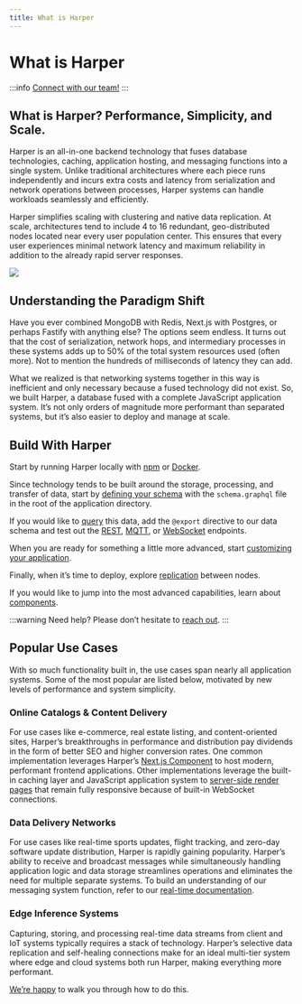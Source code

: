 ```yaml
---
title: What is Harper
---
```


# What is Harper

:::info
[Connect with our team!](https:/www.harpersystems.dev/contact)
:::

## What is Harper? Performance, Simplicity, and Scale.

Harper is an all-in-one backend technology that fuses database technologies, caching, application hosting, and messaging functions into a single system. Unlike traditional architectures where each piece runs independently and incurs extra costs and latency from serialization and network operations between processes, Harper systems can handle workloads seamlessly and efficiently.

Harper simplifies scaling with clustering and native data replication. At scale, architectures tend to include 4 to 16 redundant, geo-distributed nodes located near every user population center. This ensures that every user experiences minimal network latency and maximum reliability in addition to the already rapid server responses.

![](/img/v4.6/harperstack.jpg)

## Understanding the Paradigm Shift

Have you ever combined MongoDB with Redis, Next.js with Postgres, or perhaps Fastify with anything else? The options seem endless. It turns out that the cost of serialization, network hops, and intermediary processes in these systems adds up to 50% of the total system resources used (often more). Not to mention the hundreds of milliseconds of latency they can add.

What we realized is that networking systems together in this way is inefficient and only necessary because a fused technology did not exist. So, we built Harper, a database fused with a complete JavaScript application system. It’s not only orders of magnitude more performant than separated systems, but it’s also easier to deploy and manage at scale.

## Build With Harper

Start by running Harper locally with [npm](https:/www.npmjs.com/package/harperdb) or [Docker](https:/hub.docker.com/r/harperdb/harperdb).

Since technology tends to be built around the storage, processing, and transfer of data, start by [defining your schema](../developers/applications/#creating-our-first-table) with the `schema.graphql` file in the root of the application directory.

If you would like to [query](../developers/applications/#adding-an-endpoint) this data, add the `@export` directive to our data schema and test out the [REST](../developers/rest), [MQTT](../developers/real-time#mqtt), or [WebSocket](../developers/real-time#websockets) endpoints.

When you are ready for something a little more advanced, start [customizing your application](../developers/applications/#custom-functionality-with-javascript).

Finally, when it’s time to deploy, explore [replication](../developers/replication/) between nodes.

If you would like to jump into the most advanced capabilities, learn about [components](../technical-details/reference/components/).

:::warning
Need help? Please don’t hesitate to [reach out](https:/www.harpersystems.dev/contact).
:::

## Popular Use Cases

With so much functionality built in, the use cases span nearly all application systems. Some of the most popular are listed below, motivated by new levels of performance and system simplicity.

### Online Catalogs & Content Delivery

For use cases like e-commerce, real estate listing, and content-oriented sites, Harper’s breakthroughs in performance and distribution pay dividends in the form of better SEO and higher conversion rates. One common implementation leverages Harper’s [Next.js Component](https:/github.com/HarperDB/nextjs) to host modern, performant frontend applications. Other implementations leverage the built-in caching layer and JavaScript application system to [server-side render pages](https:/www.harpersystems.dev/development/tutorials/server-side-rendering-with-multi-tier-cache) that remain fully responsive because of built-in WebSocket connections.

### Data Delivery Networks

For use cases like real-time sports updates, flight tracking, and zero-day software update distribution, Harper is rapidly gaining popularity. Harper’s ability to receive and broadcast messages while simultaneously handling application logic and data storage streamlines operations and eliminates the need for multiple separate systems. To build an understanding of our messaging system function, refer to our [real-time documentation](../developers/real-time).

### Edge Inference Systems

Capturing, storing, and processing real-time data streams from client and IoT systems typically requires a stack of technology. Harper’s selective data replication and self-healing connections make for an ideal multi-tier system where edge and cloud systems both run Harper, making everything more performant.

[We’re happy](https:/www.harpersystems.dev/contact) to walk you through how to do this.
